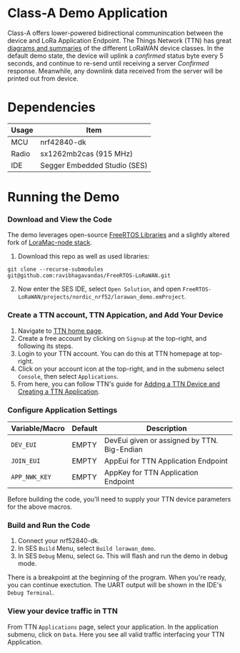 # Class-A Demo Application
Class-A offers lower-powered bidirectional communincation between the device and LoRa Application Endpoint. 
The Things Network (TTN) has great [diagrams and summaries](https://www.thethingsnetwork.org/docs/lorawan/classes.html) of the different LoRaWAN device classes. 
In the default demo state, the device will uplink a _confirmed_ status byte every 5 seconds, and continue to re-send until receiving a server _Confirmed_ response.
Meanwhile, any downlink data received from the server will be printed out from device.

# Dependencies
Usage | Item
----|----
MCU| nrf42840-dk 
Radio | sx1262mb2cas (915 MHz)
IDE | Segger Embedded Studio (SES)


# Running the Demo
### Download and View the Code
The demo leverages open-source [FreeRTOS Libraries](https://github.com/aws/amazon-freertos) and 
a slightly altered fork of [LoraMac-node stack](https://github.com/dachalco/LoRaMac-node).

1) Download this repo as well as used libraries:
```
git clone --recurse-submodules git@github.com:ravibhagavandas/FreeRTOS-LoRaWAN.git
```

2) Now enter the SES IDE, select `Open Solution`, and open `FreeRTOS-LoRaWAN/projects/nordic_nrf52/lorawan_demo.emProject`.

### Create a TTN account, TTN Appication, and Add Your Device
1) Navigate to [TTN home page](https://www.thethingsnetwork.org/).
2) Create a free account by clicking on `Signup` at the top-right, and following its steps.
3) Login to your TTN account. You can do this at TTN homepage at top-right.
4) Click on your account icon at the top-right, and in the submenu select `Console`, then select `Applications`.
6) From here, you can follow TTN's guide for [Adding a TTN Device and Creating a TTN Application](https://www.thethingsnetwork.org/docs/devices/registration.html).

### Configure Application Settings

Variable/Macro | Default | Description 
----|----|----
`DEV_EUI` | EMPTY | DevEui given or assigned by TTN. Big-Endian
`JOIN_EUI`| EMPTY | AppEui for TTN Application Endpoint
`APP_NWK_KEY` | EMPTY | AppKey for TTN Application Endpoint

Before building the code, you'll need to supply your TTN device parameters for the above macros.

### Build and Run the Code
1) Connect your nrf52840-dk.
2) In SES `Build` Menu, select `Build lorawan_demo`.
3) In SES `Debug` Menu, select `Go`. This will flash and run the demo in debug mode.

There is a breakpoint at the beginning of the program. When you're ready, you can continue exectution.
The UART output will be shown in the IDE's `Debug Terminal`.

### View your device traffic in TTN
From TTN `Applications` page, select your application. In the application submenu, click on `Data`. 
Here you see all valid traffic interfacing your TTN Application.
